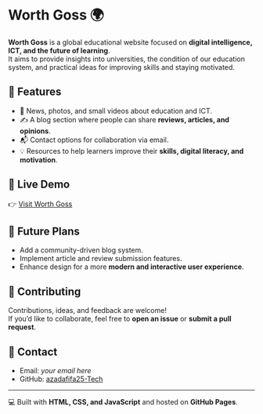 # Worth Goss 🌍  

**Worth Goss** is a global educational website focused on **digital intelligence, ICT, and the future of learning**.  
It aims to provide insights into universities, the condition of our education system, and practical ideas for improving skills and staying motivated.  

## 🌟 Features  
- 📰 News, photos, and small videos about education and ICT.  
- ✍️ A blog section where people can share **reviews, articles, and opinions**.  
- 📬 Contact options for collaboration via email.  
- 💡 Resources to help learners improve their **skills, digital literacy, and motivation**.  

## 🚀 Live Demo  
👉 [Visit Worth Goss](https://azadafifa25-tech.github.io/Worth-Goss/)  

## 📌 Future Plans  
- Add a community-driven blog system.  
- Implement article and review submission features.  
- Enhance design for a more **modern and interactive user experience**.  

## 🤝 Contributing  
Contributions, ideas, and feedback are welcome!  
If you’d like to collaborate, feel free to **open an issue** or **submit a pull request**.  

## 📧 Contact  
- Email: *your email here*  
- GitHub: [azadafifa25-Tech](https://github.com/azadafifa25-Tech)  

---

💻 Built with **HTML, CSS, and JavaScript** and hosted on **GitHub Pages**.  
